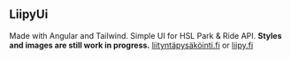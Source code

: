 ## LiipyUi

Made with Angular and Tailwind. Simple UI for HSL Park & Ride API. **Styles and images are still work in progress.**
[liityntäpysäköinti.fi](https://www.liityntapysakointi.fi) or [liipy.fi](https://www.liipy.fi)
